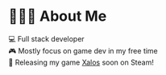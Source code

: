 # 👨🏾‍💻 About Me

💻 Full stack developer \
🎮 Mostly focus on game dev in my free time \
🚀 Releasing my game [Xalos](https://store.steampowered.com/app/3204750/Xalos_Collectible_Card_Game/) soon on Steam! 
